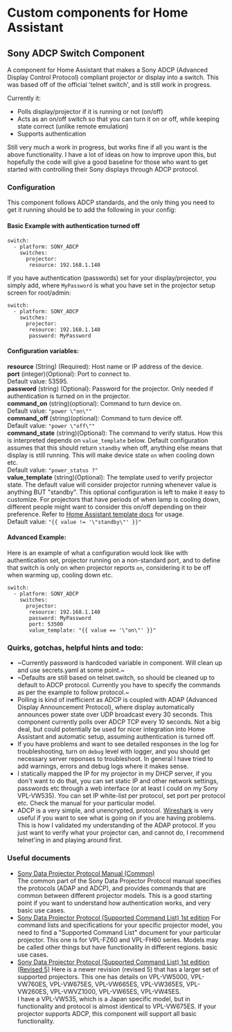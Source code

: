 # Custom components for Home Assistant
## Sony ADCP Switch Component

A component for Home Assistant that makes a Sony ADCP (Advanced Display Control Protocol) compliant projector or display into a switch. This was based off of the official 'telnet switch', and is still work in progress.

Currently it:
* Polls display/projector if it is running or not (on/off)
* Acts as an on/off switch so that you can turn it on or off, while keeping state correct (unlike remote emulation)
* Supports authentication

Still very much a work in progress, but works fine if all you want is the above functionality. I have a lot of ideas on how to improve upon this, but hopefully the code will give a good baseline for those who want to get started with controlling their Sony displays through ADCP protocol. 

### Configuration

This component follows ADCP standards, and the only thing you need to get it running should be to add the following in your config:

#### Basic Example with authentication turned off
```
switch:
  - platform: SONY_ADCP
    switches:
      projector:
       resource: 192.168.1.140
```

If you have authentication (passwords) set for your display/projector, you simply add, where ```MyPassword``` is what you have set in the projector setup screen for root/admin:

```
switch:
  - platform: SONY_ADCP
    switches:
      projector:
       resource: 192.168.1.140
       password: MyPassword
```


#### Configuration variables:
**resource** (String) (Required): Host name or IP address of the device.<br />
**port** (integer)(Optional): Port to connect to.<br />Default value: 53595.<br />
**password** (string) (Optional): Password for the projector. Only needed if authentication is turned on in the projector. <br />
**command_on** (string)(optional): Command to turn device on. <br /> Default value: ```"power \"on\""```<br />
**command_off** (string)(optional): Command to turn device off. <br /> Default value: ```"power \"off\""```<br />
**command_state** (string)(Optional): The command to verify status. How this is interpreted depends on ```value_template``` below. Default configuration assumes that this should return ```standby``` when off, anything else means that display is still running. This will make device state ```on``` when cooling down etc. <br /> Default value: ```"power_status ?"```<br />
**value_template** (string)(Optional): The template used to verify projector state. The default value will consider projector running whenever value is anything BUT "standby". This optional configuration is left to make it easy to customize. For projectors that have periods of when lamp is cooling down, different people might want to consider this on/off depending on their preference. Refer to [Home Assistant template docs](https://www.home-assistant.io/docs/configuration/templating/) for usage.<br />Default value: ```"{{ value != '\"standby\"' }}"```<br />
  
#### Advanced Example:
Here is an example of what a configuration would look like with authentication set, projector running on a non-standard port, and to define that switch is only on when projector reports ```on```, considering it to be off when warming up, cooling down etc.
```
switch:
  - platform: SONY_ADCP
    switches:
      projector:
       resource: 192.168.1.140
       password: MyPassword
       port: 53500
       value_template: "{{ value == '\"on\"' }}"
```

### Quirks, gotchas, helpful hints and todo:

* ~Currently password is hardcoded variable in component. Will clean up and use secrets.yaml at some point.~
* ~Defaults are still based on telnet.switch, so should be cleaned up to default to ADCP protocol. Currently you have to specify the commands as per the example to follow protocol.~
* Polling is kind of inefficient as ADCP is coupled with ADAP (Advanced Display Announcement Protocol), where display automatically announces power state over UDP broadcast every 30 seconds. This component currently polls over ADCP TCP every 10 seconds. Not a big deal, but could potentially be used for nicer integration into Home Assistant and automatic setup, assuming authentication is turned off.
* If you have problems and want to see detailed responses in the log for troubleshooting, turn on ```debug``` level with logger, and you should get necessary server reponses to troubleshoot. In general I have tried to add warnings, errors and debug logs where it makes sense.
* I statically mapped the IP for my projector in my DHCP server, if you don't want to do that, you can set static IP and other network settings, passwords etc through a web interface (or at least I could on my Sony VPL-VW535). You can set IP white-list per protocol, set port per protocol etc. Check the manual for your particular model.
* ADCP is a very simple, and unencrypted, protocol. [Wireshark](https://www.wireshark.org/) is very useful if you want to see what is going on if you are having problems. This is how I validated my understanding of the ADAP protocol. If you just want to verify what your projector can, and cannot do, I recommend telnet'ing in and playing around first.

### Useful documents

* [Sony Data Projector Protocol Manual (Common)](https://pro.sony/s3/2018/07/05125823/Sony_Protocol-Manual_1st-Edition.pdf)</br>
The common part of the Sony Data Projector Protocol manual specifies the protocols (ADAP and ADCP), and provides commands that are common between different projector models. This is a good starting point if you want to understand how authentication works, and very basic use cases.
* [Sony Data Projector Protocol (Supported Command List) 1st edition](https://pro.sony/s3/cms-static-content/uploadfile/26/1237493982326.pdf)
For command lists and specifications for your specific projector model, you need to find a "Supported Command List" document for your particular projector. This one is for VPL-FZ60 and VPL-FH60 series. Models may be called other things but have functionality in different regions.
basic use cases.
* [Sony Data Projector Protocol (Supported Command List) 1st edition (Revised 5)](https://us.v-cdn.net/6031006/uploads/vbulletin_attachments/1/3/7/4/2813.pdf)
Here is a newer revision (revised 5) that has a larger set of supported projectors. This one has details on VPL-VW5000, VPL-VW760ES, VPL-VW675ES, VPL-VW665ES, VPL-VW365ES, VPL-VW260ES, VPL-VWVZ1000, VPL-VW65ES, VPL-VW45ES.</br>
I have a VPL-VW535, which is a Japan specific model, but in functionality and protocol is almost identical to VPL-VW675ES. If your projector supports ADCP, this component will support all basic functionality.
